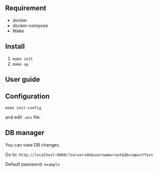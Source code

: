 ## Requirement
- docker
- docker-compose
- Make

## Install

1. `make init`
2. `make up`

## User guide



## Configuration

`make init-config`

and edit `.env` file.

## DB manager

You can view DB changes.

Go to:
`http://localhost:8080/?server=db&username=root&db=importTest`

Default password: `example`